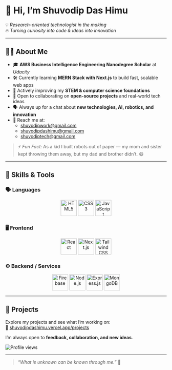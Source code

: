 # 👋 Hi, I’m **Shuvodip Das Himu**

💡 *Research-oriented technologist in the making*  
🔥 *Turning curiosity into code & ideas into innovation*  

---

## 🧑‍💻 About Me

- 🎓 **AWS Business Intelligence Engineering Nanodegree Scholar** at *Udacity*  
- 🛠️ Currently learning **MERN Stack with Next.js** to build fast, scalable web apps  
- 🌱 Actively improving my **STEM & computer science foundations**  
- 🤝 Open to collaborating on **open-source projects** and real-world tech ideas  
- 🗣️ Always up for a chat about **new technologies, AI, robotics, and innovation**  
- 📩 Reach me at:  
  - [shuvodipwork@gmail.com](mailto:shuvodipwork@gmail.com)  
  - [shuvodipdashimu@gmail.com](mailto:shuvodipdashimu@gmail.com)  
  - [shuvodiptech@gmail.com](mailto:shuvodiptech@gmail.com)  

> ⚡ *Fun Fact:* As a kid I built robots out of paper — my mom and sister kept throwing them away, but my dad and brother didn’t. 😄  

---

## 🚀 Skills & Tools

### 🗣️ Languages
<p align="center">
  <img src="https://cdn.jsdelivr.net/gh/devicons/devicon/icons/html5/html5-original.svg" height="50" alt="HTML5" />
  <img src="https://cdn.jsdelivr.net/gh/devicons/devicon/icons/css3/css3-original.svg" height="50" alt="CSS3" />
  <img src="https://cdn.jsdelivr.net/gh/devicons/devicon/icons/javascript/javascript-original.svg" height="50" alt="JavaScript" />
</p>

### 🖥️ Frontend
<p align="center">
  <img src="https://cdn.jsdelivr.net/gh/devicons/devicon/icons/react/react-original.svg" height="50" alt="React" />
  <img src="https://cdn.jsdelivr.net/gh/devicons/devicon/icons/nextjs/nextjs-original.svg" height="50" alt="Next.js" />
  <img src="https://cdn.jsdelivr.net/gh/devicons/devicon/icons/tailwindcss/tailwindcss-original.svg" height="50" alt="Tailwind CSS" />
</p>

### ⚙️ Backend / Services
<p align="center">
  <img src="https://cdn.jsdelivr.net/gh/devicons/devicon/icons/firebase/firebase-plain.svg" height="50" alt="Firebase" />
  <img src="https://cdn.jsdelivr.net/gh/devicons/devicon/icons/nodejs/nodejs-original.svg" height="50" alt="Node.js" />
  <img src="https://cdn.jsdelivr.net/gh/devicons/devicon/icons/express/express-original.svg" height="50" alt="Express.js" />
  <img src="https://cdn.jsdelivr.net/gh/devicons/devicon/icons/mongodb/mongodb-original.svg" height="50" alt="MongoDB" />
</p>

---

## 🌟 Projects

Explore my projects and see what I’m working on:  
🔗 [shuvodipdashimu.vercel.app/projects](https://shuvodipdashimu.vercel.app/projects)  

I’m always open to **feedback, collaboration, and new ideas**.

![Profile views](https://komarev.com/ghpvc/?username=ShuvodipDasHimu&color=87CEEB)

---

> “*What is unknown can be known through me.*” 🚀  
